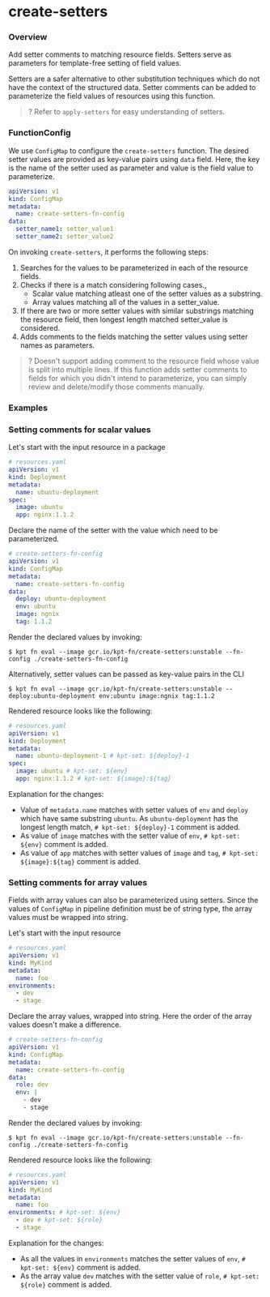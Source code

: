 # create-setters

### Overview

<!--mdtogo:Short-->

Add setter comments to matching resource fields. Setters serve as
parameters for template-free setting of field values.

Setters are a safer alternative to other substitution techniques which do not
have the context of the structured data. Setter comments can be added to
parameterize the field values of resources using this function.

>? Refer to `apply-setters` for easy understanding of setters.

<!--mdtogo-->

### FunctionConfig

<!--mdtogo:Long-->

We use `ConfigMap` to configure the `create-setters` function. The desired setter
values are provided as key-value pairs using `data` field.
Here, the key is the name of the setter used as parameter and
value is the field value to parameterize.

```yaml
apiVersion: v1
kind: ConfigMap
metadata:
  name: create-setters-fn-config
data:
  setter_name1: setter_value1
  setter_name2: setter_value2
```

On invoking `create-setters`, it performs the following steps:
1. Searches for the values to be parameterized in each of the resource fields.
2. Checks if there is a match considering following cases.,
   - Scalar value matching atleast one of the setter values as a substring.
   - Array values matching all of the values in a setter_value.
3. If there are two or more setter values with similar substrings matching the resource field, then longest length matched setter_value is considered.
4. Adds comments to the fields matching the setter values using setter names as parameters.

>? Doesn't support adding comment to the resource field whose value is split into multiple lines.
If this function adds setter comments to fields for which you didn't intend to parameterize,
you can simply review and delete/modify those comments manually.

<!--mdtogo-->

### Examples

<!--mdtogo:Examples-->

### Setting comments for scalar values

Let's start with the input resource in a package

```yaml
# resources.yaml
apiVersion: v1
kind: Deployment
metadata:
  name: ubuntu-deployment 
spec:
  image: ubuntu
  app: nginx:1.1.2
```

Declare the name of the setter with the value which need to be parameterized.

```yaml
# create-setters-fn-config
apiVersion: v1
kind: ConfigMap
metadata:
  name: create-setters-fn-config
data:
  deploy: ubuntu-deployment
  env: ubuntu
  image: ngnix
  tag: 1.1.2
```

Render the declared values by invoking:

```shell
$ kpt fn eval --image gcr.io/kpt-fn/create-setters:unstable --fn-config ./create-setters-fn-config
```

Alternatively, setter values can be passed as key-value pairs in the CLI

```shell
$ kpt fn eval --image gcr.io/kpt-fn/create-setters:unstable -- deploy:ubuntu-deployment env:ubuntu image:ngnix tag:1.1.2
```

Rendered resource looks like the following:

```yaml
# resources.yaml
apiVersion: v1
kind: Deployment
metadata:
  name: ubuntu-deployment-1 # kpt-set: ${deploy}-1
spec:
  image: ubuntu # kpt-set: ${env}
  app: nginx:1.1.2 # kpt-set: ${image}:${tag}
```

Explanation for the changes:
- Value of `metadata.name` matches with setter values of `env` and `deploy` which have same substring `ubuntu`.
As `ubuntu-deployment` has the longest length match, `# kpt-set: ${deploy}-1` comment is added.
- As value of `image` matches with the setter value of `env`, `# kpt-set: ${env}` comment is added.
- As value of `app` matches with setter values of `image` and `tag`, `# kpt-set: ${image}:${tag}` comment is added.

### Setting comments for array values

Fields with array values can also be parameterized using setters. Since the values of `ConfigMap`
in pipeline definition must be of string type, the array values must be wrapped into
string.

Let's start with the input resource

```yaml
# resources.yaml
apiVersion: v1
kind: MyKind
metadata:
  name: foo
environments:
  - dev
  - stage
```

Declare the array values, wrapped into string. Here the order of the array values
doesn't make a difference.

```yaml
# create-setters-fn-config
apiVersion: v1
kind: ConfigMap
metadata:
  name: create-setters-fn-config
data:
  role: dev
  env: |
    - dev
    - stage
```

Render the declared values by invoking:

```shell
$ kpt fn eval --image gcr.io/kpt-fn/create-setters:unstable --fn-config ./create-setters-fn-config
```

Rendered resource looks like the following:

```yaml
# resources.yaml
apiVersion: v1
kind: MyKind
metadata:
  name: foo
environments: # kpt-set: ${env}
  - dev # kpt-set: ${role}
  - stage
```

Explanation for the changes:
- As all the values in `environments` matches the setter values of `env`, `# kpt-set: ${env}` comment is added.
- As the array value `dev` matches with the setter value of `role`, `# kpt-set: ${role}` comment is added.

<!--mdtogo-->
